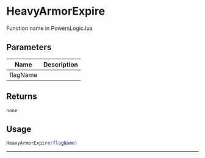 # HeavyArmorExpire

Function name in PowersLogic.lua

## Parameters

| Name     | Description |
| -------- | ----------- |
| flagName |             |

## Returns

`none`

## Usage

```lua
HeavyArmorExpire(flagName)
```

---
